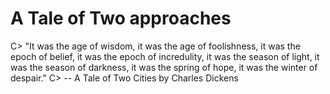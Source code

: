 # A Tale of Two approaches
C>  "It was the age of wisdom, it was the age of foolishness, it was the epoch of belief, it was the epoch of incredulity, it was the season of light, it was the season of darkness, it was the spring of hope, it was the winter of despair."
C> -- A Tale of Two Cities by Charles Dickens
